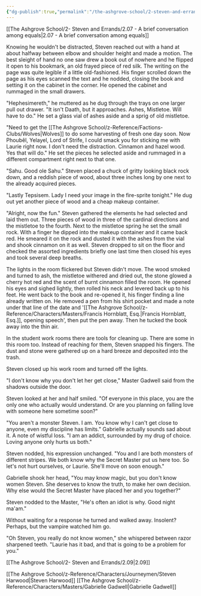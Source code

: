 ```yaml
---
{"dg-publish":true,"permalink":"/the-ashgrove-school/2-steven-and-errands/2-08-the-minutia-of-magic/"}
---
```


[[The Ashgrove School/2- Steven and Errands/2.07 - A brief conversation among equals\|2.07 - A brief conversation among equals]]

Knowing he wouldn't be distracted, Steven reached out with a hand at about halfway between elbow and shoulder height and made a motion. The best sleight of hand no one saw drew a book out of nowhere and he flipped it open to his bookmark, an old frayed piece of red silk. The writing on the page was quite legible if a little old-fashioned. His finger scrolled down the page as his eyes scanned the text and he nodded, closing the book and setting it on the cabinet in the corner. He opened the cabinet and rummaged in the small drawers. 

"Hephesimereth," he muttered as he dug through the trays on one larger pull out drawer. "It isn't Daath, but it approaches. Ashes, Mistletoe. Will have to do." He set a glass vial of ashes aside and a sprig of old mistletoe. 

"Need to get the [[The Ashgrove School/z-Reference/Factions-Clubs/Wolves\|Wolves]] to do some harvesting of fresh one day soon. Now Phoubêl, Yelayel, Lord of Strife, I could smack you for sticking me with Laurie right now. I don't need the distraction. Cinnamon and hazel wood. Yes that will do." He set the pieces he selected aside and rummaged in a different compartment right next to that one. 

"Sahu. Good ole Sahu." Steven placed a chuck of gritty looking black rock down, and a reddish piece of wood, about three inches long by one next to the already acquired pieces. 

"Lastly Tepsisem. Lady I need your image in the fire-sprite tonight." He dug out yet another piece of wood and a cheap makeup container.  

"Alright, now the fun." Steven gathered the elements he had selected and laid them out. Three pieces of wood in three of the cardinal directions and the mistletoe to the fourth. Next to the mistletoe spring he set the small rock. With a finger he dipped into the makeup container and it came back red. He smeared it on the rock and dusted it with the ashes from the vial and shook cinnamon on it as well. Steven dropped to sit on the floor and checked the assorted ingredients briefly one last time then closed his eyes and took several deep breaths. 

The lights in the room flickered but Steven didn't move. The wood smoked and turned to ash, the mistletoe withered and dried out, the stone glowed a cherry hot red and the scent of burnt cinnamon filled the room. He opened his eyes and sighed lightly, then rolled his neck and levered back up to his feet. He went back to the book and re-opened it, his finger finding a line already written on. He removed a pen from his shirt pocket and made a note under that line of the date and '[[The Ashgrove School/z-Reference/Characters/Masters/Francis Hornblatt, Esq.\|Francis Hornblatt, Esq.]], opening speech', then put the pen away. Then he tucked the book away into the thin air. 

In the student work rooms there are tools for cleaning up. There are some in this room too. Instead of reaching for them, Steven snapped his fingers. The dust and stone were gathered up on a hard breeze and deposited into the trash.

Steven closed up his work room and turned off the lights. 

"I don't know why you don't let her get close," Master Gadwell said from the shadows outside the door. 

Steven looked at her and half smiled. "Of everyone in this place, you are the only one who actually would understand. Or are you planning on falling love with someone here sometime soon?"

"You aren't a monster Steven. I am. You know why I can't get close to anyone, even my discipline has limits." Gabrielle actually sounds sad about it. A note of wistful loss. "I am an addict, surrounded by my drug of choice. Loving anyone only hurts us both."

Steven nodded, his expression unchanged. "You and I are both monsters of different stripes. We both know why the Secret Master put us here too. So let's not hurt ourselves, or Laurie. She'll move on soon enough."

Gabrielle shook her head, "You may know magic, but you don't know women Steven. She deserves to know the truth, to make her own decision. Why else would the Secret Master have placed her and you together?"

Steven nodded to the Master, "He's often an idiot is why. Good night ma'am."

Without waiting for a response he turned and walked away. Insolent? Perhaps, but the vampire watched him go. 

"Oh Steven, you really do not know women," she whispered between razor sharpened teeth. "Laurie has it bad, and that is going to be a problem for you."

[[The Ashgrove School/2- Steven and Errands/2.09\|2.09]]

[[The Ashgrove School/z-Reference/Characters/Journeymen/Steven Harwood\|Steven Harwood]]
[[The Ashgrove School/z-Reference/Characters/Masters/Gabrielle Gadwell\|Gabrielle Gadwell]]
